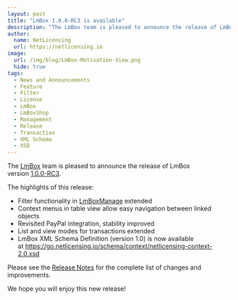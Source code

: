 ```yaml
---
layout: post
title: "LmBox 1.0.0-RC3 is available"
description: "The LmBox team is pleased to announce the release of LmBox version 1.0.0-RC3"
author:
  name: NetLicensing
  url: https://netlicensing.io
image:
  url: /img/blog/LmBox-Motivation-View.png
  hide: true
tags:
  - News and Announcements
  - Feature
  - Filter
  - License
  - LmBox
  - LmBoxShop
  - Management
  - Release
  - Transaction
  - XML Schema
  - XSD
---
```


The <a title="LmBox - Innovative License Management Solution" href="https://netlicensing.io">LmBox</a> team is pleased to announce the release of LmBox version <a title="Release Notes - LmBox 1.0.0-RC3" href="https://netlicensing.io/wiki/netlicensing-1-0-0-final" target="_blank">1.0.0-RC3</a>.

The highlights of this release:

  * Filter functionality in <a title="LmBoxManage" href="https://go.netlicensing.io/console/v2/?lc=4b566c7e20&source=lmbox001" target="_blank">LmBoxManage</a> extended
  * Context menus in table view allow easy navigation between linked objects
  * Revisited PayPal integration, stability improved
  * List and view modes for transactions extended
  * LmBox XML Schema Definition (version 1.0) is now available at <a title="LmBox XML Schema" href="https://go.netlicensing.io/schema/context/netlicensing-context-2.0.xsd" target="_blank">https://go.netlicensing.io/schema/context/netlicensing-context-2.0.xsd</a>

Please see the <a title="Release Notes - LmBox 1.0.0-RC3" href="https://netlicensing.io/wiki/netlicensing-1-0-0-final" target="_blank">Release Notes</a> for the complete list of changes and improvements.

We hope you will enjoy this new release!
